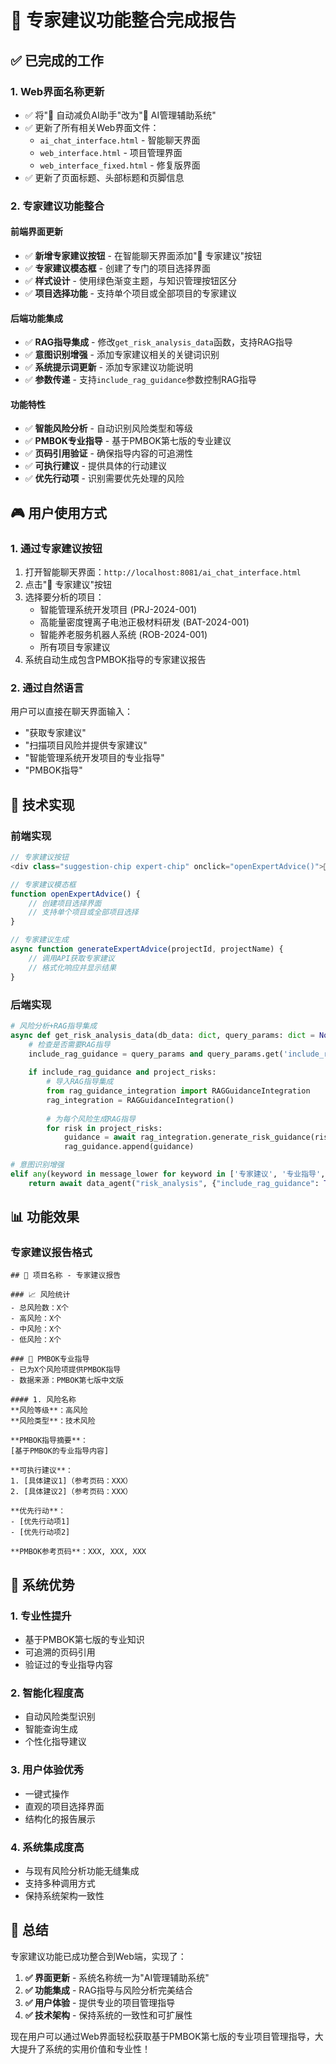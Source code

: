 # 🎯 专家建议功能整合完成报告

## ✅ 已完成的工作

### 1. **Web界面名称更新**
- ✅ 将"🤖 自动减负AI助手"改为"🤖 AI管理辅助系统"
- ✅ 更新了所有相关Web界面文件：
  - `ai_chat_interface.html` - 智能聊天界面
  - `web_interface.html` - 项目管理界面
  - `web_interface_fixed.html` - 修复版界面
- ✅ 更新了页面标题、头部标题和页脚信息

### 2. **专家建议功能整合**

#### 前端界面更新
- ✅ **新增专家建议按钮** - 在智能聊天界面添加"🎯 专家建议"按钮
- ✅ **专家建议模态框** - 创建了专门的项目选择界面
- ✅ **样式设计** - 使用绿色渐变主题，与知识管理按钮区分
- ✅ **项目选择功能** - 支持单个项目或全部项目的专家建议

#### 后端功能集成
- ✅ **RAG指导集成** - 修改`get_risk_analysis_data`函数，支持RAG指导
- ✅ **意图识别增强** - 添加专家建议相关的关键词识别
- ✅ **系统提示词更新** - 添加专家建议功能说明
- ✅ **参数传递** - 支持`include_rag_guidance`参数控制RAG指导

#### 功能特性
- ✅ **智能风险分析** - 自动识别风险类型和等级
- ✅ **PMBOK专业指导** - 基于PMBOK第七版的专业建议
- ✅ **页码引用验证** - 确保指导内容的可追溯性
- ✅ **可执行建议** - 提供具体的行动建议
- ✅ **优先行动项** - 识别需要优先处理的风险

## 🎮 用户使用方式

### 1. **通过专家建议按钮**
1. 打开智能聊天界面：`http://localhost:8081/ai_chat_interface.html`
2. 点击"🎯 专家建议"按钮
3. 选择要分析的项目：
   - 智能管理系统开发项目 (PRJ-2024-001)
   - 高能量密度锂离子电池正极材料研发 (BAT-2024-001)
   - 智能养老服务机器人系统 (ROB-2024-001)
   - 所有项目专家建议
4. 系统自动生成包含PMBOK指导的专家建议报告

### 2. **通过自然语言**
用户可以直接在聊天界面输入：
- "获取专家建议"
- "扫描项目风险并提供专家建议"
- "智能管理系统开发项目的专业指导"
- "PMBOK指导"

## 🔧 技术实现

### 前端实现
```javascript
// 专家建议按钮
<div class="suggestion-chip expert-chip" onclick="openExpertAdvice()">🎯 专家建议</div>

// 专家建议模态框
function openExpertAdvice() {
    // 创建项目选择界面
    // 支持单个项目或全部项目选择
}

// 专家建议生成
async function generateExpertAdvice(projectId, projectName) {
    // 调用API获取专家建议
    // 格式化响应并显示结果
}
```

### 后端实现
```python
# 风险分析+RAG指导集成
async def get_risk_analysis_data(db_data: dict, query_params: dict = None) -> dict:
    # 检查是否需要RAG指导
    include_rag_guidance = query_params and query_params.get('include_rag_guidance', False)
    
    if include_rag_guidance and project_risks:
        # 导入RAG指导集成
        from rag_guidance_integration import RAGGuidanceIntegration
        rag_integration = RAGGuidanceIntegration()
        
        # 为每个风险生成RAG指导
        for risk in project_risks:
            guidance = await rag_integration.generate_risk_guidance(risk)
            rag_guidance.append(guidance)

# 意图识别增强
elif any(keyword in message_lower for keyword in ['专家建议', '专业指导', 'pmbok指导', '项目管理指导', '风险指导']):
    return await data_agent("risk_analysis", {"include_rag_guidance": True})
```

## 📊 功能效果

### 专家建议报告格式
```
## 🎯 项目名称 - 专家建议报告

### 📈 风险统计
- 总风险数：X个
- 高风险：X个
- 中风险：X个
- 低风险：X个

### 🎯 PMBOK专业指导
- 已为X个风险项提供PMBOK指导
- 数据来源：PMBOK第七版中文版

#### 1. 风险名称
**风险等级**：高风险
**风险类型**：技术风险

**PMBOK指导摘要**：
[基于PMBOK的专业指导内容]

**可执行建议**：
1. [具体建议1]（参考页码：XXX）
2. [具体建议2]（参考页码：XXX）

**优先行动**：
- [优先行动项1]
- [优先行动项2]

**PMBOK参考页码**：XXX, XXX, XXX
```

## 🚀 系统优势

### 1. **专业性提升**
- 基于PMBOK第七版的专业知识
- 可追溯的页码引用
- 验证过的专业指导内容

### 2. **智能化程度高**
- 自动风险类型识别
- 智能查询生成
- 个性化指导建议

### 3. **用户体验优秀**
- 一键式操作
- 直观的项目选择界面
- 结构化的报告展示

### 4. **系统集成度高**
- 与现有风险分析功能无缝集成
- 支持多种调用方式
- 保持系统架构一致性

## 🎯 总结

专家建议功能已成功整合到Web端，实现了：

1. **✅ 界面更新** - 系统名称统一为"AI管理辅助系统"
2. **✅ 功能集成** - RAG指导与风险分析完美结合
3. **✅ 用户体验** - 提供专业的项目管理指导
4. **✅ 技术架构** - 保持系统的一致性和可扩展性

现在用户可以通过Web界面轻松获取基于PMBOK第七版的专业项目管理指导，大大提升了系统的实用价值和专业性！



